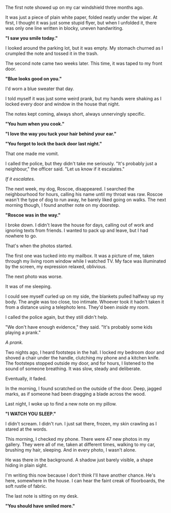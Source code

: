 The first note showed up on my car windshield three months ago. 

It was just a piece of plain white paper, folded neatly under the wiper. At first, I thought it was just some stupid flyer, but when I unfolded it, there was only one line written in blocky, uneven handwriting.

**"I saw you smile today."**

I looked around the parking lot, but it was empty. My stomach churned as I crumpled the note and tossed it in the trash. 

The second note came two weeks later. This time, it was taped to my front door.

**"Blue looks good on you."**

I'd worn a blue sweater that day.

I told myself it was just some weird prank, but my hands were shaking as I locked every door and window in the house that night. 

The notes kept coming, always short, always unnervingly specific. 

**"You hum when you cook."**

**"I love the way you tuck your hair behind your ear."**

**"You forgot to lock the back door last night."**

That one made me vomit. 

I called the police, but they didn't take me seriously. "It's probably just a neighbour," the officer said. "Let us know if it escalates."

*If it escalates.* 

The next week, my dog, Roscoe, disappeared. I searched the neighbourhood for hours, calling his name until my throat was raw. Roscoe wasn't the type of dog to run away, he barely liked going on walks. The next morning though, I found another note on my doorstep. 

**"Roscoe was in the way."**

I broke down. I didn't leave the house for days, calling out of work and ignoring texts from friends. I wanted to pack up and leave, but I had nowhere to go. 

That's when the photos started. 

The first one was tucked into my mailbox. It was a picture of me, taken through my living room window while I watched TV. My face was illuminated by the screen, my expression relaxed, oblivious. 

The next photo was worse. 

It was of me sleeping. 

I could see myself curled up on my side, the blankets pulled halfway up my body. The angle was too close, too intimate. Whoever took it hadn't taken it from a distance using a telephoto lens. They'd been *inside* my room.

I called the police again, but they still didn't help.

"We don't have enough evidence," they said. "It's probably some kids playing a prank."

*A prank.*

Two nights ago, I heard footsteps in the hall. I locked my bedroom door and shoved a chair under the handle, clutching my phone and a kitchen knife. The footsteps stopped outside my door, and for hours, I listened to the sound of someone breathing. It was slow, steady and deliberate. 

Eventually, it faded. 

In the morning, I found scratched on the outside of the door. Deep, jagged marks, as if someone had been dragging a blade across the wood. 

Last night, I woke up to find a new note on my pillow. 

**"I WATCH YOU SLEEP."**

I didn't scream. I didn't run. I just sat there, frozen, my skin crawling as I stared at the words. 

This morning, I checked my phone. There were 47 new photos in my gallery. They were all of me, taken at different times, walking to my car, brushing my hair, sleeping. And in every photo, I wasn't alone. 

He was there in the background. A shadow just barely visible, a shape hiding in plain sight. 

I'm writing this now because I don't think I'll have another chance. He's here, somewhere in the house. I can hear the faint creak of floorboards, the soft rustle of fabric. 

The last note is sitting on my desk.

**"You should have smiled more."**